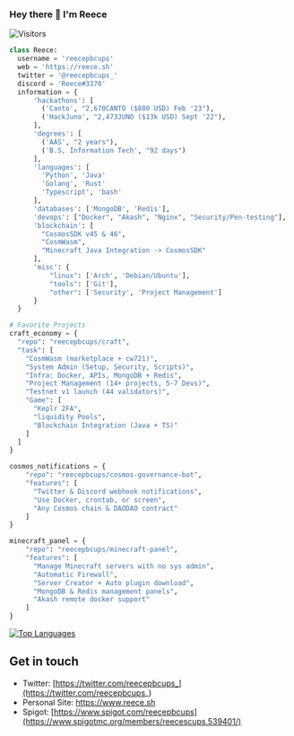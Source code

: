 ### Hey there 👋 I'm Reece
<!-- ![](https://raw.githubusercontent.com/reece/rafnixg/master/header.jpeg) -->
![Visitors](https://visitor-badge.laobi.icu/badge?page_id=reecepbcups)

```python
class Reece:
  username = 'reecepbcups'  
  web = 'https://reece.sh'
  twitter = '@reecepbcups_'
  discord = 'Reece#3370'
  information = {
      'hackathons': [
        ('Canto', "2,670CANTO ($800 USD) Feb '23"),       
        ('HackJuno', "2,473JUNO ($13k USD) Sept '22"),
      ],
      'degrees': [
        ('AAS', "2 years"), 
        ('B.S, Information Tech', "92 days")
      ],      
      'languages': [
        'Python', 'Java'
        'Golang', 'Rust' 
        'Typescript', 'bash'
      ],
      'databases': ['MongoDB', 'Redis'],
      'devops': ["Docker", "Akash", "Nginx", "Security/Pen-testing"],
      'blockchain': [
        "CosmosSDK v45 & 46", 
        "CosmWasm", 
        "Minecraft Java Integration -> CosmosSDK"
      ],
      'misc': {
          "linux": ['Arch', 'Debian/Ubuntu'],
          "tools": ['Git'],
          "other": ['Security', 'Project Management']
      }
  }

# Favorite Projects
craft_economy = {
  "repo": "reecepbcups/craft",
  "task": [
    "CosmWasm (marketplace + cw721)",
    "System Admin (Setup, Security, Scripts)",
    "Infra: Docker, APIs, MongoDB + Redis",
    "Project Management (14+ projects, 5-7 Devs)",
    "Testnet v1 launch (44 validators)",
    "Game": [
      "Keplr 2FA",
      "liquidity Pools",
      "Blockchain Integration (Java + TS)"
    ]
  ]
}

cosmos_notifications = {
    "repo": "reecepbcups/cosmos-governance-bot",
    "features": [
      "Twitter & Discord webhook notifications",
      "Use Docker, crontab, or screen",
      "Any Cosmos chain & DAODAO contract"
    ]
}

minecraft_panel = {
    "repo": "reecepbcups/minecraft-panel",
    "features": [
      "Manage Minecraft servers with no sys admin",
      "Automatic Firewall",
      "Server Creator + Auto plugin download",
      "MongoDB & Redis management panels",
      "Akash remote docker support"
    ]
}

```

[![Top Languages](https://github-readme-stats.vercel.app/api/top-langs/?username=reecepbcups&layout=compact&theme=monokai)](https://github.com/anuraghazra/github-readme-stats)
 
## Get in touch
- Twitter: [https://twitter.com/reecepbcups_](https://twitter.com/reecepbcups_)
- Personal Site: https://www.reece.sh
- Spigot: [https://www.spigot.com/reecepbcups](https://www.spigotmc.org/members/reecescups.539401/)
